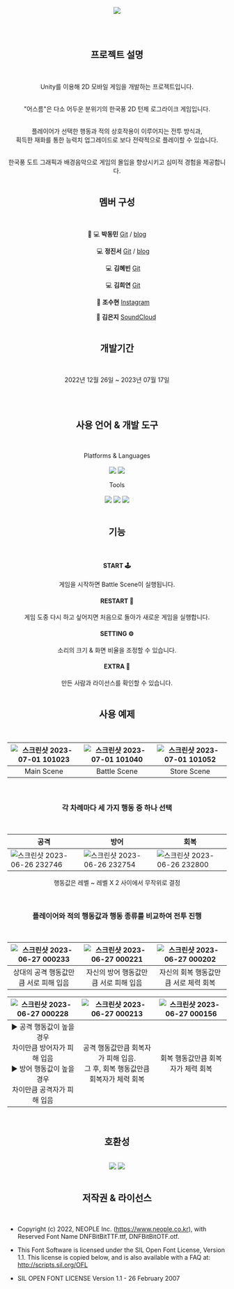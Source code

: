 <div align=center>

![](https://capsule-render.vercel.app/api?type=shark&section=header&color=gradient&text=%202022/2023%20Unity%20Project👋%20%20&height=200&fontSize=50&animation=fadeIn&fontAlignY=38)
 <br>
</div>
<div align=center>
<br><br>
   
## 프로젝트 설명
<br>
   
Unity를 이용해 2D 모바일 게임을 개발하는 프로젝트입니다. <br><br>

"어스름"은 다소 어두운 분위기의 한국풍 2D 턴제 로그라이크 게임입니다. <br><br>

플레이어가 선택한 행동과 적의 상호작용이 이루어지는 전투 방식과, <br>
획득한 재화를 통한 능력치 업그레이드로 보다 전략적으로 플레이할 수 있습니다. <br><br>

한국풍 도트 그래픽과 배경음악으로 게임의 몰입을 향상시키고 심미적 경험을 제공합니다. <br><br>

## 멤버 구성 
<br>

👑 💻 **박동민** [Git](https://github.com/chattymin) / [blog](https://naemamdaelo.tistory.com/)

　　💻 **정진서** [Git](https://github.com/JinNitt) / [blog](https://pharam.tistory.com/)

　　💻 **김혜빈** [Git](https://github.com/sunkong12)　　　

　　💻 **김희연** [Git](https://github.com/HeeYeon-Kim)　　　

　　🎨 **조수현** [Instagram](https://www.instagram.com/goyoung_villain/) 

　　　🎹 **김은지** [SoundCloud](https://soundcloud.com/4yagv0thkmafref=clipboard&p=i&c=1&si=DEFD317329394696B07B36C68136C9AD&utm_source=clipboard&utm_medium=text&utm_campaign=social_sharing)
<br><br>
   
## 개발기간
<br>
   
2022년 12월 26일 ~ 2023년 07월 17일

<br><br>
   
## 사용 언어 & 개발 도구
<br>  
   
Platforms & Languages <br><br>
<img src="https://img.shields.io/badge/Unity-FFFFFF?style=flat&logo=unity&logoColor=black" /> 
<img src="https://img.shields.io/badge/C%23-239120?style=flat&logo=csharp&logoColor=white" /> <br>

Tools <br><br>
<img src="https://img.shields.io/badge/Visual Studio Code-007ACC?style=flat&logo=visualstudiocode&logoColor=white" />
<img src="https://img.shields.io/badge/Notion-000000?style=flat&logo=notion&logoColor=white" />
<img src="https://img.shields.io/badge/GitHub-000000?style=flat&logo=github&logoColor=white" /> <br>
<br>
   
## 기능 
<br>
 
 #### START 🕹️<br>
 게임을 시작하면 Battle Scene이 실행됩니다.
 #### RESTART 🔄️<br>
 게임 도중 다시 하고 싶어지면 처음으로 돌아가 새로운 게임을 실행합니다.
 #### SETTING ⚙️<br>
소리의 크기 & 화면 비율을 조정할 수 있습니다.
 #### EXTRA 📃<br>
 만든 사람과 라이선스를 확인할 수 있습니다.
<br><br>

## 사용 예제
<br>

|![스크린샷 2023-07-01 101023](https://github.com/chattymin/UnityGameProject/assets/109129732/1a6d67ce-d84b-4942-909a-27e9e6970d65)|![스크린샷 2023-07-01 101040](https://github.com/chattymin/UnityGameProject/assets/109129732/903aa4bf-776c-48af-9508-bd2a481cb9dd)|![스크린샷 2023-07-01 101052](https://github.com/chattymin/UnityGameProject/assets/109129732/2c0af0ab-c6fc-444e-9a9b-9971424e4a13)|
|:---:|:---:|:---:|
|Main Scene|Battle Scene|Store Scene|

<br>

### 각 차례마다 세 가지 행동 중 하나 선택
<br>

|공격|방어|회복|
|---|---|---|
|![스크린샷 2023-06-26 232746](https://github.com/chattymin/UnityGameProject/assets/109129732/16017dcf-103a-4801-ad20-cb93308a47e4)|![스크린샷 2023-06-26 232754](https://github.com/chattymin/UnityGameProject/assets/109129732/39f9e89e-463b-4ea9-93c6-635046fa674c)|![스크린샷 2023-06-26 232800](https://github.com/chattymin/UnityGameProject/assets/109129732/4dc44a18-30e9-4746-9f30-ef21d8c2129c)|

행동값은 레벨 ~ 레벨 X 2 사이에서 무작위로 결정

<br>

### 플레이어와 적의 행동값과 행동 종류를 비교하여 전투 진행
<br>

|![스크린샷 2023-06-27 000233](https://github.com/chattymin/UnityGameProject/assets/109129732/2ce81d11-79e6-4142-b326-c3bbba3b1659)|![스크린샷 2023-06-27 000221](https://github.com/chattymin/UnityGameProject/assets/109129732/3ee2ff14-2396-4ff7-bfa6-cefe989c96da)|![스크린샷 2023-06-27 000202](https://github.com/chattymin/UnityGameProject/assets/109129732/e98f5559-fed5-49aa-bc89-f1a478bd8b56)|
|:---:|:---:|:---:|
|상대의 공격 행동값만큼 서로 피해 입음|자신의 방어 행동값만큼 서로 피해 입음|자신의 회복 행동값만큼 서로 체력 회복|

|![스크린샷 2023-06-27 000228](https://github.com/chattymin/UnityGameProject/assets/109129732/4448e967-4b3f-482b-ad82-c36699d44462)|![스크린샷 2023-06-27 000213](https://github.com/chattymin/UnityGameProject/assets/109129732/71b5aaaf-d7a4-4424-9745-0ebca0034249)|![스크린샷 2023-06-27 000156](https://github.com/chattymin/UnityGameProject/assets/109129732/d51a5dfc-930b-49e5-b90f-a47b22cce32e)|
|:---:|:---:|:---:|
|▶ 공격 행동값이 높을 경우<br> 차이만큼 방어자가 피해 입음<br> ▶ 방어 행동값이 높을 경우<br> 차이만큼 공격자가 피해 입음|공격 행동값만큼 회복자가 피해 입음.<br>그 후, 회복 행동값만큼 회복자가 체력 회복|회복 행동값만큼 회복자가 체력 회복|
<br>

## 호환성
<br>
<img src="https://img.shields.io/badge/Android-3DDC84?style=flat&logo=android&logoColor=white" />
<img src="https://img.shields.io/badge/iOS-000000?style=flat&logo=ios&logoColor=white" />
<br><br>

## 저작권 & 라이선스 
<br>
<div align=left>
 
- Copyright (c) 2022, NEOPLE Inc. (https://www.neople.co.kr),
with Reserved Font Name DNFBitBitTTF.ttf, DNFBitBitOTF.otf.

- This Font Software is licensed under the SIL Open Font License, Version 1.1.
This license is copied below, and is also available with a FAQ at: http://scripts.sil.org/OFL

- SIL OPEN FONT LICENSE
Version 1.1 - 26 February 2007
</div>
